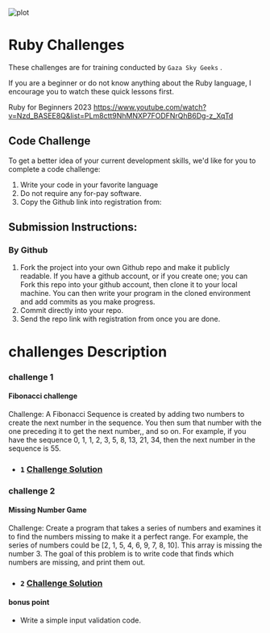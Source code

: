 ![plot](./images/RUBY.webp)
# Ruby Challenges

These challenges are for training conducted by `Gaza Sky Geeks` .


If you are a beginner or do not know anything about the Ruby language, I encourage you to watch these quick lessons first.


Ruby for Beginners 2023
https://www.youtube.com/watch?v=Nzd_BASEE8Q&list=PLm8ctt9NhMNXP7FODFNrQhB6Dg-z_XqTd


## Code Challenge
To get a better idea of your current development skills, we'd like for you to complete a code challenge:

1. Write your code in your favorite language
2. Do not require any for-pay software.
3. Copy the Github link into registration from:

## Submission Instructions:

### By Github 
1. Fork the project into your own Github repo and make it publicly readable.
If you have a github account, or if you create one; you can Fork this repo into your github account, then clone it to your local machine.  You can then write your program in the cloned environment and add commits as you make progress.
2. Commit directly into your repo.
3. Send the  repo link with registration from once you are done.


# challenges Description

### challenge 1
#### Fibonacci challenge
Challenge: A Fibonacci Sequence is created by adding two numbers to create the next number in the sequence.
You then sum that number with the one preceding it to get the next number,, and so on.
For example, if you have the sequence 0, 1, 1, 2, 3, 5, 8, 13, 21, 34, then the next number in the sequence is 55.

 - ### `1` [ Challenge Solution](./fibonacci.js)

### challenge 2
#### Missing Number Game
Challenge: Create a program that takes a series of numbers and examines it to find the numbers missing to make it a perfect range.
For example, the series of numbers could be [2, 1, 5, 4, 6, 9, 7, 8, 10].
This array is missing the number 3. The goal of this problem is to write code that finds which numbers are missing, and print them out.

- ### `2` [ Challenge Solution](./find_missing_numbrs.js)

#### bonus point 
- Write a simple input validation code. 
